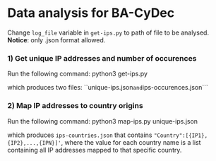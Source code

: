 # Data analysis for BA-CyDec

Change ```log_file``` variable in ```get-ips.py``` to path of file to be analysed. **Notice**: only .json format allowed.

### 1) Get unique IP addresses and number of occurences
Run the following command:
  python3 get-ips.py

which produces two files: ``unique-ips.json``` and ```ips-occurences.json```

### 2) Map IP addresses to country origins
Run the following command:
  python3 map-ips.py unique-ips.json

which produces ```ips-countries.json``` that contains ```"Country":[{IP1},{IP2},...,{IPN}]'```, where the value for each country name is a list containing all IP addresses mapped to that specific country.
